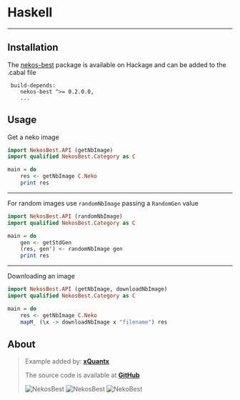 # Haskell

---

## Installation

The [nekos-best](https://hackage.haskell.org/package/nekos-best) package is available on Hackage and can be added to the .cabal file

```
 build-depends:
    nekos-best ^>= 0.2.0.0,
    ...
```

## Usage

Get a neko image

```haskell
import NekosBest.API (getNbImage)
import qualified NekosBest.Category as C

main = do
    res <- getNbImage C.Neko
    print res
```

___

For random images use `randomNbImage` passing a `RandomGen` value

```haskell
import NekosBest.API (randomNbImage)
import qualified NekosBest.Category as C

main = do
    gen <- getStdGen
    (res, gen') <- randomNbImage gen
    print res

```
___

Downloading an image

```haskell
import NekosBest.API (getNbImage, downloadNbImage)
import qualified NekosBest.Category as C

main = do
    res <- getNbImage C.Neko
    mapM_ (\x -> downloadNbImage x "filename") res
```

## About

> Example added by: [**xQuantx**](https://github.com/xquantxz)
>
> The source code is available at [**GitHub**](https://github.com/xquantxz/nekos-best.hs)
>
> ![NekosBest](https://img.shields.io/hackage/v/nekos-best.svg) ![NekosBest](https://img.shields.io/github/license/xquantxz/nekos-best%2ehs.svg) ![NekoBest](https://img.shields.io/github/issues/xquantxz/nekos-best%2ehs.svg)